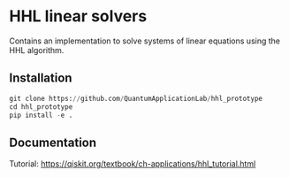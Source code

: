 # HHL linear solvers
Contains an implementation to solve systems of linear equations using the HHL algorithm.

## Installation
```python
git clone https://github.com/QuantumApplicationLab/hhl_prototype
cd hhl_prototype
pip install -e .
```

## Documentation
Tutorial: https://qiskit.org/textbook/ch-applications/hhl_tutorial.html
